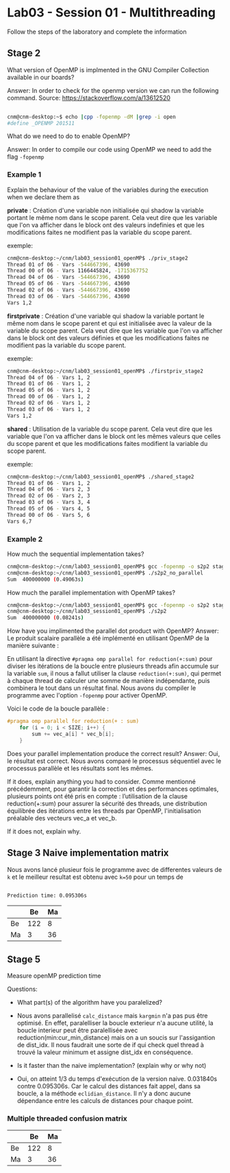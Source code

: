 # Lab03 - Session 01 - Multithreading

Follow the steps of the laboratory and complete the information

## Stage 2

What version of OpenMP is implmented in the GNU Compiler Collection available in our boards?

Answer: In order to check for the openmp version we can run the following command.
        Source: https://stackoverflow.com/a/13612520
```bash
      
cnm@cnm-desktop:~$ echo |cpp -fopenmp -dM |grep -i open
#define _OPENMP 201511

```

What do we need to do to enable OpenMP?

Answer: In order to compile our code using OpenMP we need to add the flag `-fopenmp` 

### Example 1

Explain the behaviour of the value of the variables during the execution when we declare them as

**private** : Création d'une variable non initialisée qui shadow la variable portant le même nom 
dans le scope parent. Cela veut dire que les variable que l'on va afficher dans le block ont des 
valeurs indefinies et que les modifications faites ne modifient pas la variable du scope parent.

exemple:

```bash
cnm@cnm-desktop:~/cnm/lab03_session01_openMP$ ./priv_stage2 
Thread 01 of 06 - Vars -544667396, 43690
Thread 00 of 06 - Vars 1166445824, -1715367752
Thread 04 of 06 - Vars -544667396, 43690
Thread 05 of 06 - Vars -544667396, 43690
Thread 02 of 06 - Vars -544667396, 43690
Thread 03 of 06 - Vars -544667396, 43690
Vars 1,2
```

**firstprivate** : Création d'une variable qui shadow la variable portant le même nom dans le scope parent
et qui est initialisée avec la valeur de la variable du scope parent. Cela veut dire que les variable que l'on
va afficher dans le block ont des valeurs définies et que les modifications faites ne modifient pas la variable du scope parent.

exemple:

```bash
cnm@cnm-desktop:~/cnm/lab03_session01_openMP$ ./firstpriv_stage2 
Thread 04 of 06 - Vars 1, 2
Thread 01 of 06 - Vars 1, 2
Thread 05 of 06 - Vars 1, 2
Thread 00 of 06 - Vars 1, 2
Thread 02 of 06 - Vars 1, 2
Thread 03 of 06 - Vars 1, 2
Vars 1,2
```

**shared** : Utilisation de la variable du scope parent.
Cela veut dire que les variable que l'on va afficher dans le block ont les mêmes valeurs 
que celles du scope parent et que les modifications faites modifient la variable du scope parent.

exemple:

```bash
cnm@cnm-desktop:~/cnm/lab03_session01_openMP$ ./shared_stage2
Thread 01 of 06 - Vars 1, 2
Thread 04 of 06 - Vars 2, 3
Thread 02 of 06 - Vars 2, 3
Thread 03 of 06 - Vars 3, 4
Thread 05 of 06 - Vars 4, 5
Thread 00 of 06 - Vars 5, 6
Vars 6,7
```


### Example 2

How much the sequential implementation takes?
```bash 
cnm@cnm-desktop:~/cnm/lab03_session01_openMP$ gcc -fopenmp -o s2p2 stage2_part2.c
cnm@cnm-desktop:~/cnm/lab03_session01_openMP$ ./s2p2_no_parallel 
Sum  400000000 (0.49063s)
```


How much the parallel implementation with OpenMP takes?
```bash
cnm@cnm-desktop:~/cnm/lab03_session01_openMP$ gcc -fopenmp -o s2p2 stage2_part2.c 
cnm@cnm-desktop:~/cnm/lab03_session01_openMP$ ./s2p2 
Sum  400000000 (0.08241s)
```


How have you implimented the parallel dot product with OpenMP?
Answer: Le produit scalaire parallèle a été implémenté en utilisant OpenMP de la manière suivante :

En utilisant la directive `#pragma omp parallel for reduction(+:sum)` pour diviser les itérations de la boucle entre plusieurs threads afin accumule sur la variable `sum`, il nous a fallut utiliser la clause `reduction(+:sum)`, qui permet à chaque thread de calculer une somme de manière indépendante, puis combinera le tout dans un résultat final. Nous avons du compiler le programme avec l'option `-fopenmp` pour activer OpenMP. 

Voici le code de la boucle parallèle :

```c
#pragma omp parallel for reduction(+ : sum)
	for (i = 0; i < SIZE; i++) {
		sum += vec_a[i] * vec_b[i];
	}
```

Does your parallel implementation produce the correct result?
Answer: Oui, le résultat est correct. Nous avons comparé le processus séquentiel avec le processus parallèle et les résultats sont les mêmes.

If it does, explain anything you had to consider.
Comme  mentionné précédemment, pour garantir la correction et des performances optimales, plusieurs points ont été pris en compte : l’utilisation de la clause reduction(+:sum) pour assurer la sécurité des threads, une distribution équilibrée des itérations entre les threads par OpenMP, l'initialisation préalable des vecteurs vec_a et vec_b.

If it does not, explain why.

## Stage 3 Naive implementation matrix

Nous avons lancé plusieur fois le programme avec de differentes valeurs de `k` et le meilleur resultat est obtenu avec `k=50` pour un temps de 

```bash

Prediction time: 0.095306s

```
|   |  Be |  Ma |
|---|-----|-----|
|Be | 122 |   8 |
|Ma |   3 |  36 |


## Stage 5

Measure openMP prediction time

Questions:

* What part(s) of the algorithm have you paralelized?
- Nous avons parallelisé `calc_distance` mais `kargmin` n'a pas pus être optimisé. En effet, paralelliser la boucle exterieur n'a aucune utilité, la boucle interieur peut être paralellisée avec reduction(min:cur_min_distance) mais on a un soucis sur l'assigantion de dist_idx. Il nous faudrait une sorte de if qui check quel thread à trouvé la valeur minimum et assigne dist_idx en conséquence.

* Is it faster than the naive implementation? (explain why or why not)
- Oui, on atteint 1/3 du temps d'exécution de la version naive. 0.031840s contre 0.095306s. Car le 
calcul des distances fait appel, dans sa boucle, a la méthode `eclidian_distance`. Il n'y a donc aucune dépendance entre les calculs de distances pour chaque point.


### Multiple threaded confusion matrix

|   |  Be |  Ma |
|---|-----|-----|
|Be | 122 |   8 |
|Ma |   3 |  36 |
